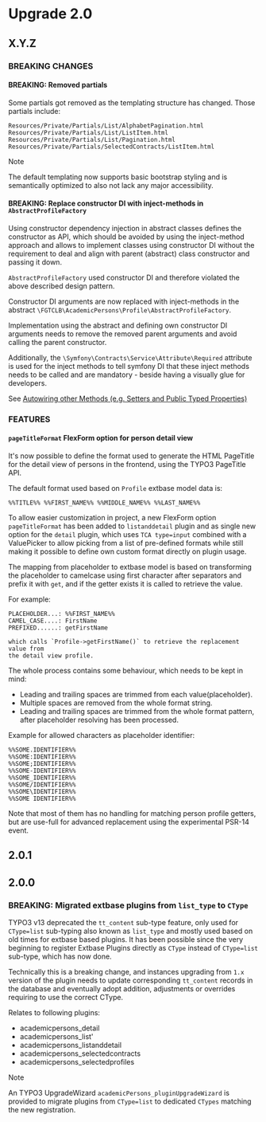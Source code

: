 # Upgrade 2.0

## X.Y.Z

### BREAKING CHANGES

#### BREAKING: Removed partials

Some partials got removed as the templating structure has changed. Those partials include:

`Resources/Private/Partials/List/AlphabetPagination.html`
`Resources/Private/Partials/List/ListItem.html`
`Resources/Private/Partials/List/Pagination.html`
`Resources/Private/Partials/SelectedContracts/ListItem.html`

> [!NOTE]
> The default templating now supports basic bootstrap styling and is semantically optimized
> to also not lack any major accessibility.

#### BREAKING: Replace constructor DI with inject-methods in `AbstractProfileFactory`

Using constructor dependency injection in abstract classes defines the constructor
as API, which should be avoided by using the inject-method approach and allows to
implement classes using constructor DI without the requirement to deal and align
with parent (abstract) class constructor and passing it down.

`AbstractProfileFactory` used constructor DI and therefore violated the above
described design pattern.

Constructor DI arguments are now replaced with inject-methods in the abstract
`\FGTCLB\AcademicPersons\Profile\AbstractProfileFactory`.

Implementation using the abstract and defining own constructor DI arguments
needs to remove the removed parent arguments and avoid calling the parent
constructor.

Additionally, the `\Symfony\Contracts\Service\Attribute\Required` attribute is
used for the inject methods to tell symfony DI that these inject methods needs
to be called and are mandatory - beside having a visually glue for developers.

See [Autowiring other Methods (e.g. Setters and Public Typed Properties)](https://symfony.com/doc/current/service_container/autowiring.html#autowiring-other-methods-e-g-setters-and-public-typed-properties)

### FEATURES

#### `pageTitleFormat` FlexForm option for person detail view

It's now possible to define the format used to generate the HTML PageTitle for
the detail view of persons in the frontend, using the TYPO3 PageTitle API.

The default format used based on `Profile` extbase model data is:

```
%%TITLE%% %%FIRST_NAME%% %%MIDDLE_NAME%% %%LAST_NAME%%
```

To allow easier customization in project, a new FlexForm option `pageTitleFormat`
has been added to `listanddetail` plugin and as single new option for the `detail`
plugin, which uses `TCA type=input` combined with a ValuePicker to allow picking
from a list of pre-defined formats while still making it possible to define own
custom format directly on plugin usage.

The mapping from placeholder to extbase model is based on transforming the
placeholder to camelcase using first character after separators and prefix
it with `get`, and if the getter exists it is called to retrieve the value.

For example:

```
PLACEHOLDER...: %%FIRST_NAME%%
CAMEL_CASE....: FirstName
PREFIXED......: getFirstName

which calls `Profile->getFirstName()` to retrieve the replacement value from
the detail view profile.
```

The whole process contains some behaviour, which needs to be kept in mind:

* Leading and trailing spaces are trimmed from each value(placeholder).
* Multiple spaces are removed from the whole format string.
* Leading and trailing spaces are trimmed from the whole format pattern, after
  placeholder resolving has been processed.

Example for allowed characters as placeholder identifier:

```
%%SOME.IDENTIFIER%%
%%SOME:IDENTIFIER%%
%%SOME;IDENTIFIER%%
%%SOME-IDENTIFIER%%
%%SOME_IDENTIFIER%%
%%SOME/IDENTIFIER%%
%%SOME\IDENTIFIER%%
%%SOME IDENTIFIER%%
```
Note that most of them has no handling for matching person profile getters, but
are use-full for advanced replacement using the experimental PSR-14 event.

## 2.0.1

## 2.0.0

### BREAKING: Migrated extbase plugins from `list_type` to `CType`

TYPO3 v13 deprecated the `tt_content` sub-type feature, only used for `CType=list` sub-typing also known
as `list_type` and mostly used based on old times for extbase based plugins. It has been possible since
the very beginning to register Extbase Plugins directly as `CType` instead of `CType=list` sub-type, which
has now done.

Technically this is a breaking change, and instances upgrading from `1.x` version of the plugin needs to
update corresponding `tt_content` records in the database and eventually adopt addition, adjustments or
overrides requiring to use the correct CType.

Relates to following plugins:

* academicpersons_detail
* academicpersons_list'
* academicpersons_listanddetail
* academicpersons_selectedcontracts
* academicpersons_selectedprofiles

> [!NOTE]
> An TYPO3 UpgradeWizard `academicPersons_pluginUpgradeWizard` is provided to migrate
> plugins from `CType=list` to dedicated `CTypes` matching the new registration.
